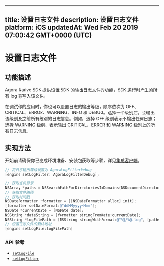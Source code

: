 
---
title: 设置日志文件
description: 设置日志文件
platform: iOS
updatedAt: Wed Feb 20 2019 07:00:42 GMT+0000 (UTC)
---
# 设置日志文件
## 功能描述
Agora Native SDK 提供设置 SDK 的输出日志文件的功能，SDK 运行时产生的所有 log 将写入该文件。

在调试你的应用时，你也可以设置日志的输出等级，顺序依次为 OFF、CRITICAL、ERROR、WARNING、INFO 和 DEBUG。选择一个级别后，会输出该级别及之前所有级别的日志信息。例如，选择 OFF 级别表示不输出任何日志；选择 WARNING 级别，表示输出 CRITICAL、ERROR 和 WARNING 级别上的所有日志信息。

## 实现方法
开始前请确保你已完成环境准备、安装包获取等步骤，详见[集成客户端](../../cn/Audio%20Broadcast/ios_audio.md)。

```Objective-C
// 将日志输出等级设置为 AgoraLogFilterDebug
[engine setLogFilter: AgoraLogFilterDebug];

// 获取当前目录
NSArray *paths = NSSearchPathForDirectoriesInDomains(NSDocumentDirectory, NSUserDomainMask, YES);
// 获取文件路径
// 获取时间戳
NSDateFormatter *formatter = [[NSDateFormatter alloc] init];
[formatter setDateFormat:@"ddMMyyyyHHmm"];
NSDate *currentDate = [NSDate date];
NSString *dateString = [formatter stringFromDate:currentDate];
NSString *logFilePath = [NSString stringWithFormat:@"%@/%@.log", [paths objectAtIndex:0], dateString];
// 设置日志文件的默认地址
[engine setLogFile:logFilePath]
```

### API 参考
- [`setLogFile`](https://docs.agora.io/cn/Audio%20Broadcast/API%20Reference/oc/Classes/AgoraRtcEngineKit.html?transId=9fa366f0-01e7-11e9-a659-33e4b5b761ac#//api/name/setLogFile:)
- [`setLogFilter`](https://docs.agora.io/cn/Audio%20Broadcast/API%20Reference/oc/Classes/AgoraRtcEngineKit.html?transId=9fa366f0-01e7-11e9-a659-33e4b5b761ac#//api/name/setLogFilter:)
